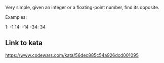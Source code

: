 Very simple, given an integer or a floating-point number, find its opposite.

Examples:

1: -1
14: -14
-34: 34

## Link to kata
https://www.codewars.com/kata/56dec885c54a926dcd001095